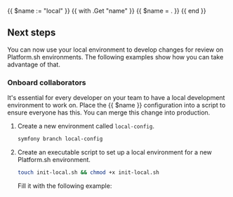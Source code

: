 {{ $name := "local" }}
{{ with .Get "name" }}
  {{ $name = . }}
{{ end }}
## Next steps

You can now use your local environment to develop changes for review on Platform.sh environments.
The following examples show how you can take advantage of that.

### Onboard collaborators

It's essential for every developer on your team to have a local development environment to work on.
Place the {{ $name }} configuration into a script to ensure everyone has this.
You can merge this change into production.

1.  Create a new environment called `local-config`.
    ````bash
    symfony branch local-config
    ````

2.  Create an executable script to set up a local environment for a new Platform.sh environment.

    ```bash
    touch init-local.sh && chmod +x init-local.sh
    ```

    Fill it with the following example:
